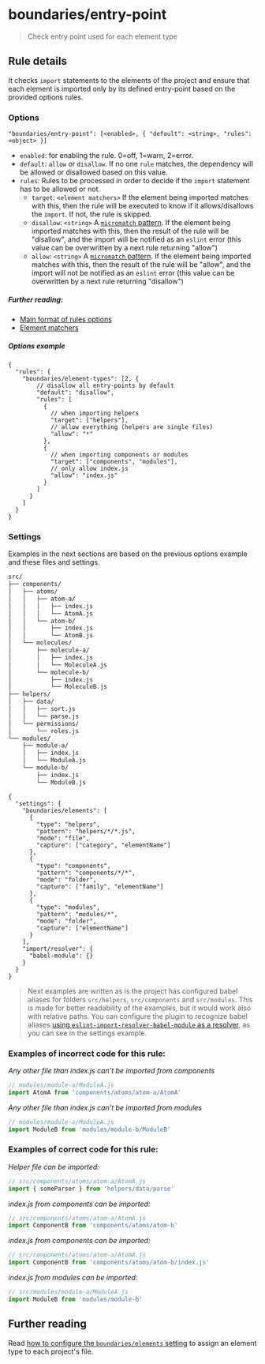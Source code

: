 # boundaries/entry-point

> Check entry point used for each element type

## Rule details

It checks `import` statements to the elements of the project and ensure that each element is imported only by its defined entry-point based on the provided options rules.

### Options

```
"boundaries/entry-point": [<enabled>, { "default": <string>, "rules": <object> }]
```

* `enabled`: for enabling the rule. 0=off, 1=warn, 2=error.
* `default`: `allow` or `disallow`. If no one `rule` matches, the dependency will be allowed or disallowed based on this value.
* `rules`: Rules to be processed in order to decide if the `import` statement has to be allowed or not.
  * `target`: `<element matchers>` If the element being imported matches with this, then the rule will be executed to know if it allows/disallows the `import`. If not, the rule is skipped.
  * `disallow`: `<string>` A [`micromatch` pattern](https://github.com/micromatch/micromatch). If the element being imported matches with this, then the result of the rule will be "disallow", and the import will be notified as an `eslint` error (this value can be overwritten by a next rule returning "allow")
  * `allow`: `<string>` A [`micromatch` pattern](https://github.com/micromatch/micromatch). If the element being imported matches with this, then the result of the rule will be "allow", and the import will not be notified as an `eslint` error (this value can be overwritten by a next rule returning "disallow")

##### Further reading:
* [Main format of rules options](../../README.md#main-format-of-rules-options)
* [Element matchers](../../README.md#element-matchers)

##### Options example

```jsonc
{
  "rules": {
    "boundaries/element-types": [2, {
        // disallow all entry-points by default
        "default": "disallow",
        "rules": [
          {
            // when importing helpers
            "target": ["helpers"],
            // allow everything (helpers are single files)
            "allow": "*"
          },
          {
            // when importing components or modules
            "target": ["components", "modules"],
            // only allow index.js
            "allow": "index.js"
          }
        ]
      }
    ]
  }
}
```
### Settings

Examples in the next sections are based on the previous options example and these files and settings.

```txt
src/
├── components/
│   ├── atoms/
│   │   ├── atom-a/
│   │   │   ├── index.js
│   │   │   └── AtomA.js
│   │   └── atom-b/
│   │       ├── index.js
│   │       └── AtomB.js
│   └── molecules/
│       ├── molecule-a/
│       │   ├── index.js
│       │   └── MoleculeA.js
│       └── molecule-b/
│           ├── index.js
│           └── MoleculeB.js
├── helpers/
│   ├── data/
│   │   ├── sort.js
│   │   └── parse.js
│   └── permissions/
│       └── roles.js
└── modules/
    ├── module-a/
    │   ├── index.js
    │   └── ModuleA.js
    └── module-b/
        ├── index.js
        └── ModuleB.js
```

```jsonc
{
  "settings": {
    "boundaries/elements": [
      {
        "type": "helpers",
        "pattern": "helpers/*/*.js",
        "mode": "file",
        "capture": ["category", "elementName"]
      },
      {
        "type": "components",
        "pattern": "components/*/*",
        "mode": "folder",
        "capture": ["family", "elementName"]
      },
      {
        "type": "modules",
        "pattern": "modules/*",
        "mode": "folder",
        "capture": ["elementName"]
      }
    ],
    "import/resolver": {
      "babel-module": {}
    }
  }
}
```

> Next examples are written as is the project has configured babel aliases for folders `src/helpers`, `src/components` and `src/modules`. This is made for better readability of the examples, but it would work also with relative paths. You can configure the plugin to recognize babel aliases [using `eslint-import-resolver-babel-module` as a resolver](../../README.md#resolvers), as you can see in the settings example.

### Examples of **incorrect** code for this rule:

_Any other file than index.js can't be imported from components_

```js
// modules/module-a/ModuleA.js
import AtomA from 'components/atoms/atom-a/AtomA'

```

_Any other file than index.js can't be imported from modules_

```js
// modules/module-a/ModuleA.js
import ModuleB from 'modules/module-b/ModuleB'

```

### Examples of **correct** code for this rule:

_Helper file can be imported:_

```js
// src/components/atoms/atom-a/AtomA.js
import { someParser } from 'helpers/data/parse'

```

_index.js from components can be imported:_

```js
// src/components/atoms/atom-a/AtomA.js
import ComponentB from 'components/atoms/atom-b'

```

_index.js from components can be imported:_

```js
// src/components/atoms/atom-a/AtomA.js
import ComponentB from 'components/atoms/atom-b/index.js'

```

_index.js from modules can be imported:_

```js
// src/modules/module-a/ModuleA.js
import ModuleB from 'modules/module-b'

```

## Further reading

Read [how to configure the `boundaries/elements` setting](../../README.md#global-settings) to assign an element type to each project's file.
